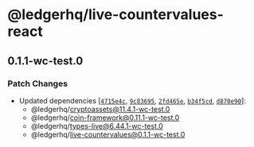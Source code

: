 # @ledgerhq/live-countervalues-react

## 0.1.1-wc-test.0

### Patch Changes

- Updated dependencies [[`4715e4c`](https://github.com/LedgerHQ/ledger-live/commit/4715e4c411fa2396330ebcb810aeb6bfc9892e88), [`9c83695`](https://github.com/LedgerHQ/ledger-live/commit/9c8369580b91d82021d4ec28ad7a49dc4ba42e4f), [`2fd465e`](https://github.com/LedgerHQ/ledger-live/commit/2fd465ee730b11594d231503cfb940b984fa2f5a), [`b34f5cd`](https://github.com/LedgerHQ/ledger-live/commit/b34f5cdda0b7bf34750d258cc8b1c91304516360), [`d870e90`](https://github.com/LedgerHQ/ledger-live/commit/d870e904a0dde5f8abf05f930f5f545828eccbc9)]:
  - @ledgerhq/cryptoassets@11.4.1-wc-test.0
  - @ledgerhq/coin-framework@0.11.1-wc-test.0
  - @ledgerhq/types-live@6.44.1-wc-test.0
  - @ledgerhq/live-countervalues@0.1.1-wc-test.0
